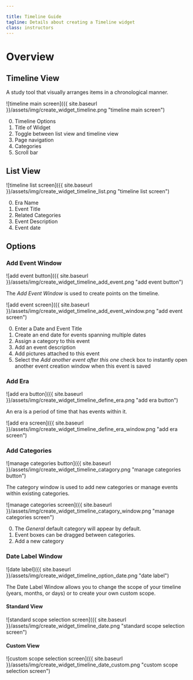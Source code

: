```yaml
---

title: Timeline Guide
tagline: Details about creating a Timeline widget
class: instructors
---
```



# Overview #

## Timeline View ##

A study tool that visually arranges items in a chronological manner.

![timeline main screen]({{ site.baseurl }}/assets/img/create_widget_timeline.png "timeline main screen")

0. Timeline Options
0. Title of Widget
0. Toggle between list view and timeline view
0. Page navigation
0. Categories
0. Scroll bar

## List View ##

![timeline list screen]({{ site.baseurl }}/assets/img/create_widget_timeline_list.png "timeline list screen")

0. Era Name
0. Event Title
0. Related Categories
0. Event Description
0. Event date

## Options ##

### Add Event Window ###

![add event button]({{ site.baseurl }}/assets/img/create_widget_timeline_add_event.png "add event button")

The *Add Event Window* is used to create points on the timeline.

![add event screen]({{ site.baseurl }}/assets/img/create_widget_timeline_add_event_window.png "add event screen")

0. Enter a Date and Event Title
0. Create an end date for events spanning multiple dates
0. Assign a category to this event
0. Add an event description
0. Add pictures attached to this event
0. Select the *Add another event after this one* check box to instantly open another event creation window when this event is saved

### Add Era ###

![add era button]({{ site.baseurl }}/assets/img/create_widget_timeline_define_era.png "add era button")

An era is a period of time that has events within it.

![add era screen]({{ site.baseurl }}/assets/img/create_widget_timeline_define_era_window.png "add era screen")

### Add Categories ###

![manage categories button]({{ site.baseurl }}/assets/img/create_widget_timeline_catagory.png "manage categories button")

The category window is used to add new categories or manage events within existing categories.

![manage categories screen]({{ site.baseurl }}/assets/img/create_widget_timeline_catagory_window.png "manage categories screen")

0. The *General* default category will appear by default.
0. Event boxes can be dragged between categories.
0. Add a new category

### Date Label Window ###

![date label]({{ site.baseurl }}/assets/img/create_widget_timeline_option_date.png "date label")

The Date Label Window allows you to change the scope of your timeline (years, months, or days) or to create your own custom scope.

#### Standard View ####

![standard scope selection screen]({{ site.baseurl }}/assets/img/create_widget_timeline_date.png "standard scope selection screen")

#### Custom View ####

![custom scope selection screen]({{ site.baseurl }}/assets/img/create_widget_timeline_date_custom.png "custom scope selection screen")
